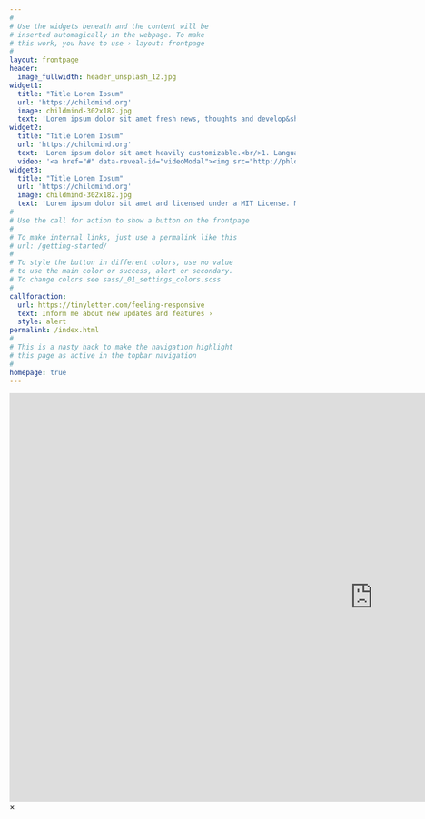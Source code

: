```yaml
---
#
# Use the widgets beneath and the content will be
# inserted automagically in the webpage. To make
# this work, you have to use › layout: frontpage
#
layout: frontpage
header:
  image_fullwidth: header_unsplash_12.jpg
widget1:
  title: "Title Lorem Ipsum"
  url: 'https://childmind.org'
  image: childmind-302x182.jpg
  text: 'Lorem ipsum dolor sit amet fresh news, thoughts and develop&shy;ments of your activities. <em>Feeling Responsive</em> offers you a fully functional blog with an archive page to give readers a quick overview of all your posts.'
widget2:
  title: "Title Lorem Ipsum"
  url: 'https://childmind.org'
  text: 'Lorem ipsum dolor sit amet heavily customizable.<br/>1. Language-Support :)<br/>2. Optimized for speed and it&#39;s responsive.<br/>3. Built on <a href="https://childmind.org">Foundation Framework</a>.<br/>4. Seven different Headers.<br/>5. Customizable navigation, footer,...'
  video: '<a href="#" data-reveal-id="videoModal"><img src="http://phlow.github.io/feeling-responsive/images/start-video-feeling-responsive-302x182.jpg" width="302" height="182" alt=""/></a>'
widget3:
  title: "Title Lorem Ipsum"
  url: 'https://childmind.org'
  image: childmind-302x182.jpg
  text: 'Lorem ipsum dolor sit amet and licensed under a MIT License. Make it your own and start building. Grab the <a href="https://childmind.org">Bare-Bones-Version</a> for a fresh start or learn how to use it with the <a href="https://childmind.org">education-version</a> with sample posts and images. Then tell me via Twitter <a href="https://childmind.org">@phlow</a>.'
#
# Use the call for action to show a button on the frontpage
#
# To make internal links, just use a permalink like this
# url: /getting-started/
#
# To style the button in different colors, use no value
# to use the main color or success, alert or secondary.
# To change colors see sass/_01_settings_colors.scss
#
callforaction:
  url: https://tinyletter.com/feeling-responsive
  text: Inform me about new updates and features ›
  style: alert
permalink: /index.html
#
# This is a nasty hack to make the navigation highlight
# this page as active in the topbar navigation
#
homepage: true
---
```


<div id="videoModal" class="reveal-modal large" data-reveal="">
  <div class="flex-video widescreen vimeo" style="display: block;">
    <iframe width="1280" height="720" src="https://www.youtube.com/embed/owZhyvTPChc" frameborder="0" allowfullscreen></iframe>
  </div>
  <a class="close-reveal-modal">&#215;</a>
</div>

